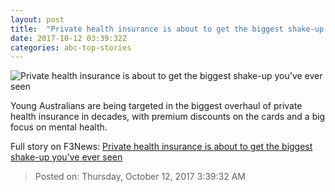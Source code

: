 ```yaml
---
layout: post
title:  "Private health insurance is about to get the biggest shake-up you've ever seen"
date: 2017-10-12 03:39:32Z
categories: abc-top-stories
---
```


![Private health insurance is about to get the biggest shake-up you've ever seen](http://www.abc.net.au/news/image/8825292-1x1-700x700.jpg)

Young Australians are being targeted in the biggest overhaul of private health insurance in decades, with premium discounts on the cards and a big focus on mental health.


Full story on F3News: [Private health insurance is about to get the biggest shake-up you've ever seen](http://www.f3nws.com/n/DXpzPB)

> Posted on: Thursday, October 12, 2017 3:39:32 AM

